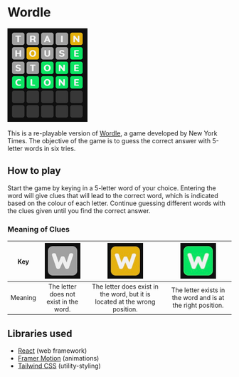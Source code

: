 # Wordle

![Preview](public/static/markdown/preview.jpg)

This is a re-playable version of [Wordle](https://www.nytimes.com/games/wordle/index.html), a game developed by New York Times. The objective of the game is to guess the correct answer with 5-letter words in six tries.

## How to play

Start the game by keying in a 5-letter word of your choice. Entering the word will give clues that will lead to the correct word, which is indicated based on the colour of each letter. Continue guessing different words with the clues given until you find the correct answer.

### Meaning of Clues

| Key | ![Unavailable](public/static/markdown/clues/unavailable.jpg) | ![Misplaced](public/static/markdown/clues/misplaced.jpg) | ![Aligned](public/static/markdown/clues/aligned.jpg) |
| :---: | :---: | :---: | :---: |
| Meaning | The letter does not exist in the word. | The letter does exist in the word, but it is located at the wrong position. | The letter exists in the word and is at the right position. |

## Libraries used

* [React](https://svelte.dev/) (web framework)
* [Framer Motion](https://framer.com/motion) (animations)
* [Tailwind CSS](https://tailwindcss.com/) (utility-styling)
